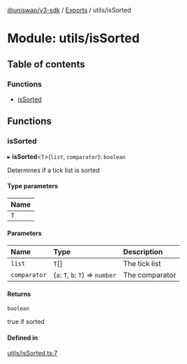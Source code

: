[@uniswap/v3-sdk](../README.md) / [Exports](../modules.md) / utils/isSorted

# Module: utils/isSorted

## Table of contents

### Functions

- [isSorted](utils_isSorted.md#issorted)

## Functions

### isSorted

▸ **isSorted**<`T`\>(`list`, `comparator`): `boolean`

Determines if a tick list is sorted

#### Type parameters

| Name |
| :------ |
| `T` |

#### Parameters

| Name | Type | Description |
| :------ | :------ | :------ |
| `list` | `T`[] | The tick list |
| `comparator` | (`a`: `T`, `b`: `T`) => `number` | The comparator |

#### Returns

`boolean`

true if sorted

#### Defined in

[utils/isSorted.ts:7](https://github.com/Uniswap/uniswap-v3-sdk/blob/63d5c6d/src/utils/isSorted.ts#L7)
